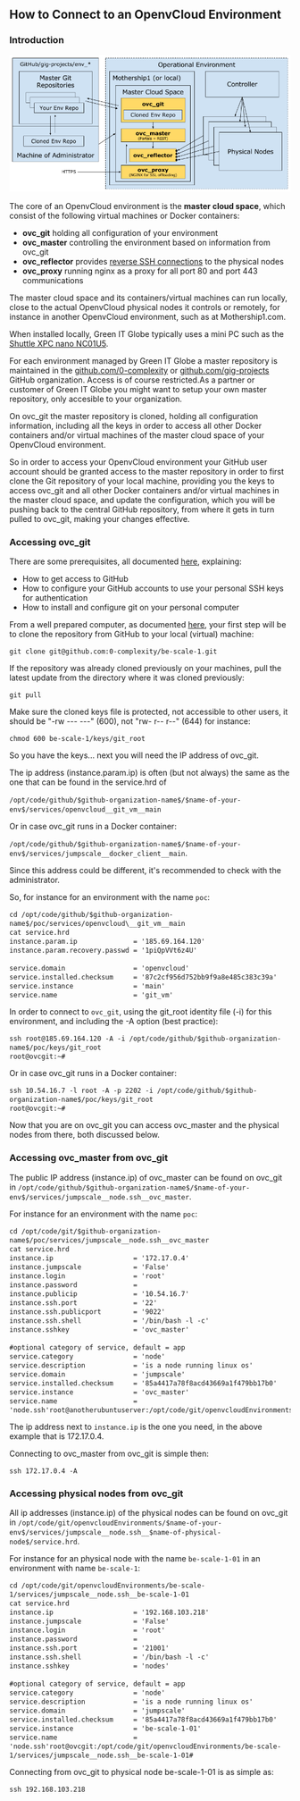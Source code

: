 ## How to Connect to an OpenvCloud Environment

### Introduction

![](AdminArchitecture.png)

The core of an OpenvCloud environment is the **master cloud space**, which consist of the following virtual machines or Docker containers:
- **ovc_git** holding all configuration of your environment
- **ovc_master** controlling the environment based on information from ovc\_git
- **ovc_reflector** provides [reverse SSH connections](https://en.wikipedia.org/wiki/Reverse_connection) to the physical nodes
- **ovc_proxy** running nginx as a proxy for all port 80 and port 443 communications

The master cloud space and its containers/virtual machines can run locally, close to the actual OpenvCloud physical nodes it controls or remotely, for instance in another OpenvCloud environment, such as at Mothership1.com.

When installed locally, Green IT Globe typically uses a mini PC such as the [Shuttle XPC nano NC01U5](http://www.shuttle.eu/products/nano/nc01u5/).

For each environment managed by Green IT Globe a master repository is maintained in the [github.com/0-complexity](https://github.com/0-complexity) or [github.com/gig-projects](https://github.com/gig-projects) GitHub organization. Access is of course restricted.As a partner or customer of Green IT Globe you might want to setup your own master repository, only accesible to your organization.

On ovc_git the master repository is cloned, holding all configuration information, including all the keys in order to access all other Docker containers and/or virtual machines of the master cloud space of your OpenvCloud environment.

So in order to access your OpenvCloud environment your GitHub user account should be granted access to the master repository in order to first clone the Git repository of your local machine, providing you the keys to access ovc\_git and all other Docker containers and/or virtual machines in the master cloud space, and update the configuration, which you will be pushing back to the central GitHub repository, from where it gets in turn pulled to ovc\_git, making your changes effective.


### Accessing ovc\_git

There are some prerequisites, all documented [here](preparing_for_indirect_access.md), explaining:
- How to get access to GitHub
- How to configure your GitHub accounts to use your personal SSH keys for authentication
- How to install and configure git on your personal computer

From a well prepared computer, as documented [here](preparing_for_indirect_access.md), your first step will be to clone the repository from GitHub to your local (virtual) machine:
```
git clone git@github.com:0-complexity/be-scale-1.git
```

If the repository was already cloned previously on your machines, pull the latest update from the directory where it was cloned previously:
```
git pull
```

Make sure the cloned keys file is protected, not accessible to other users, it should be "-rw --- ---" (600), not "rw- r-- r--" (644) for instance:
```
chmod 600 be-scale-1/keys/git_root
```

So you have the keys... next you will need the IP address of ovc\_git.

The ip address (instance.param.ip) is often (but not always) the same as the one that can be found in the service.hrd of

`/opt/code/github/$github-organization-name$/$name-of-your-env$/services/openvcloud__git_vm__main`

Or in case ovc\_git runs in a Docker container:

 `/opt/code/github/$github-organization-name$/$name-of-your-env$/services/jumpscale__docker_client__main`.

Since this address could be different, it's recommended to check with the administrator.

So, for instance for an environment with the name `poc`:
```
cd /opt/code/github/$github-organization-name$/poc/services/openvcloud\__git_vm__main
cat service.hrd
instance.param.ip              = '185.69.164.120'
instance.param.recovery.passwd = '1piQpVVt6z4U'

service.domain                 = 'openvcloud'
service.installed.checksum     = '87c2cf956d752bb9f9a8e485c383c39a'
service.instance               = 'main'
service.name                   = 'git_vm'
```

In order to connect to `ovc_git`, using the git_root identity file (-i) for this environment, and including the -A option (best practice):

```
ssh root@185.69.164.120 -A -i /opt/code/github/$github-organization-name$/poc/keys/git_root
root@ovcgit:~#
```

Or in case ovc_git runs in a Docker container:

```
ssh 10.54.16.7 -l root -A -p 2202 -i /opt/code/github/$github-organization-name$/poc/keys/git_root
root@ovcgit:~#
```

Now that you are on ovc\_git you can access ovc\_master and the physical nodes from there, both discussed below.


### Accessing ovc\_master from ovc\_git

The public IP address (instance.ip) of ovc\_master can be found on ovc\_git in `/opt/code/github/$github-organization-name$/$name-of-your-env$/services/jumpscale__node.ssh__ovc_master`.

For instance for an environment with the name `poc`:
```
cd /opt/code/git/$github-organization-name$/poc/services/jumpscale__node.ssh__ovc_master
cat service.hrd
instance.ip                    = '172.17.0.4'
instance.jumpscale             = 'False'
instance.login                 = 'root'
instance.password              =
instance.publicip              = '10.54.16.7'
instance.ssh.port              = '22'
instance.ssh.publicport        = '9022'
instance.ssh.shell             = '/bin/bash -l -c'
instance.sshkey                = 'ovc_master'

#optional category of service, default = app
service.category               = 'node'
service.description            = 'is a node running linux os'
service.domain                 = 'jumpscale'
service.installed.checksum     = '85a4417a78f8acd43669a1f479bb17b0'
service.instance               = 'ovc_master'
service.name                   = 'node.ssh'root@anotherubuntuserver:/opt/code/git/openvcloudEnvironments/poc/services/jumpscale__node.ssh__ovc_master#
```

The ip address next to `instance.ip` is the one you need, in the above example that is 172.17.0.4.

Connecting to ovc\_master from ovc\_git is simple then:
```
ssh 172.17.0.4 -A
```


### Accessing physical nodes from ovc_git

All ip addresses (instance.ip) of the physical nodes can be found on ovc\_git in `/opt/code/git/openvcloudEnvironments/$name-of-your-env$/services/jumpscale__node.ssh__$name-of-physical-node$/service.hrd`.

For instance for an physical node with the name `be-scale-1-01` in an environment with name `be-scale-1`:
```
cd /opt/code/git/openvcloudEnvironments/be-scale-1/services/jumpscale__node.ssh__be-scale-1-01
cat service.hrd
instance.ip                    = '192.168.103.218'
instance.jumpscale             = 'False'
instance.login                 = 'root'
instance.password              =
instance.ssh.port              = '21001'
instance.ssh.shell             = '/bin/bash -l -c'
instance.sshkey                = 'nodes'

#optional category of service, default = app
service.category               = 'node'
service.description            = 'is a node running linux os'
service.domain                 = 'jumpscale'
service.installed.checksum     = '85a4417a78f8acd43669a1f479bb17b0'
service.instance               = 'be-scale-1-01'
service.name                   = 'node.ssh'root@ovcgit:/opt/code/git/openvcloudEnvironments/be-scale-1/services/jumpscale__node.ssh__be-scale-1-01#
```

Connecting from ovc_git to physical node be-scale-1-01 is as simple as:
```
ssh 192.168.103.218
```